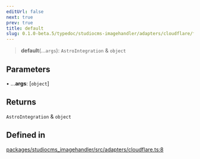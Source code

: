 ```yaml
---
editUrl: false
next: true
prev: true
title: default
slug: 0.1.0-beta.5/typedoc/studiocms-imagehandler/adapters/cloudflare/functions/default
---
```


> **default**(...`args`): `AstroIntegration` & `object`

## Parameters

• ...**args**: \[`object`]

## Returns

`AstroIntegration` & `object`

## Defined in

[packages/studiocms\_imagehandler/src/adapters/cloudflare.ts:8](https://github.com/astrolicious/studiocms/tree/main/packages/studiocms_imagehandler/src/adapters/cloudflare.ts#L8)
